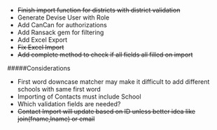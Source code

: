 * ~~Finish import function for districts with district validation~~
* Generate Devise User with Role
* Add CanCan for authorizations
* Add Ransack gem for filtering
* Add Excel Export
* ~~Fix Excel Import~~
* ~~Add complete method to check if all fields all filled on import~~

#####Considerations
* First word downcase matcher may make it difficult to add different schools with same first word 
* Importing of Contacts must include School
* Which validation fields are needed?
* ~~Contact Import will update based on ID unless better idea like join(fname,lname) or email~~